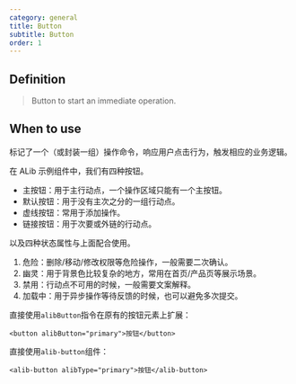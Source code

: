 ```yaml
---
category: general
title: Button
subtitle: Button
order: 1
---
```


## Definition

> Button to start an immediate operation.

## When to use

标记了一个（或封装一组）操作命令，响应用户点击行为，触发相应的业务逻辑。

在 ALib 示例组件中，我们有四种按钮。

- 主按钮：用于主行动点，一个操作区域只能有一个主按钮。
- 默认按钮：用于没有主次之分的一组行动点。
- 虚线按钮：常用于添加操作。
- 链接按钮：用于次要或外链的行动点。

以及四种状态属性与上面配合使用。

1. 危险：删除/移动/修改权限等危险操作，一般需要二次确认。
1. 幽灵：用于背景色比较复杂的地方，常用在首页/产品页等展示场景。
1. 禁用：行动点不可用的时候，一般需要文案解释。
1. 加载中：用于异步操作等待反馈的时候，也可以避免多次提交。

<!--example()-->

直接使用`alibButton`指令在原有的按钮元素上扩展：

```
<button alibButton="primary">按钮</button>
```

直接使用`alib-button`组件：

```
<alib-button alibType="primary">按钮</alib-button>
```
